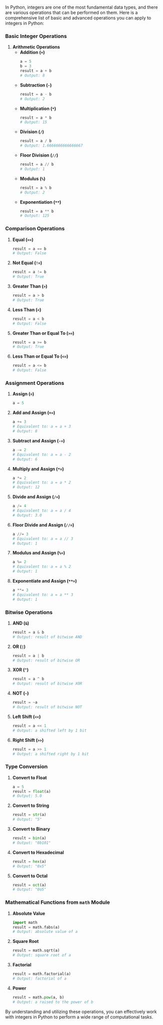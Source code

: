 In Python, integers are one of the most fundamental data types, and there are various operations that can be performed on them. Here is a comprehensive list of basic and advanced operations you can apply to integers in Python:

### Basic Integer Operations

1. **Arithmetic Operations**
   - **Addition (`+`)**
     ```python
     a = 5
     b = 3
     result = a + b
     # Output: 8
     ```
   - **Subtraction (`-`)**
     ```python
     result = a - b
     # Output: 2
     ```
   - **Multiplication (`*`)**
     ```python
     result = a * b
     # Output: 15
     ```
   - **Division (`/`)**
     ```python
     result = a / b
     # Output: 1.6666666666666667
     ```
   - **Floor Division (`//`)**
     ```python
     result = a // b
     # Output: 1
     ```
   - **Modulus (`%`)**
     ```python
     result = a % b
     # Output: 2
     ```
   - **Exponentiation (`**`)**
     ```python
     result = a ** b
     # Output: 125
     ```

### Comparison Operations

1. **Equal (`==`)**
   ```python
   result = a == b
   # Output: False
   ```
2. **Not Equal (`!=`)**
   ```python
   result = a != b
   # Output: True
   ```
3. **Greater Than (`>`)**
   ```python
   result = a > b
   # Output: True
   ```
4. **Less Than (`<`)**
   ```python
   result = a < b
   # Output: False
   ```
5. **Greater Than or Equal To (`>=`)**
   ```python
   result = a >= b
   # Output: True
   ```
6. **Less Than or Equal To (`<=`)**
   ```python
   result = a <= b
   # Output: False
   ```

### Assignment Operations

1. **Assign (`=`)**
   ```python
   a = 5
   ```

2. **Add and Assign (`+=`)**
   ```python
   a += 3
   # Equivalent to: a = a + 3
   # Output: 8
   ```

3. **Subtract and Assign (`-=`)**
   ```python
   a -= 2
   # Equivalent to: a = a - 2
   # Output: 6
   ```

4. **Multiply and Assign (`*=`)**
   ```python
   a *= 2
   # Equivalent to: a = a * 2
   # Output: 12
   ```

5. **Divide and Assign (`/=`)**
   ```python
   a /= 4
   # Equivalent to: a = a / 4
   # Output: 3.0
   ```

6. **Floor Divide and Assign (`//=`)**
   ```python
   a //= 3
   # Equivalent to: a = a // 3
   # Output: 1
   ```

7. **Modulus and Assign (`%=`)**
   ```python
   a %= 2
   # Equivalent to: a = a % 2
   # Output: 1
   ```

8. **Exponentiate and Assign (`**=`)**
   ```python
   a **= 3
   # Equivalent to: a = a ** 3
   # Output: 1
   ```

### Bitwise Operations

1. **AND (`&`)**
   ```python
   result = a & b
   # Output: result of bitwise AND
   ```

2. **OR (`|`)**
   ```python
   result = a | b
   # Output: result of bitwise OR
   ```

3. **XOR (`^`)**
   ```python
   result = a ^ b
   # Output: result of bitwise XOR
   ```

4. **NOT (`~`)**
   ```python
   result = ~a
   # Output: result of bitwise NOT
   ```

5. **Left Shift (`<<`)**
   ```python
   result = a << 1
   # Output: a shifted left by 1 bit
   ```

6. **Right Shift (`>>`)**
   ```python
   result = a >> 1
   # Output: a shifted right by 1 bit
   ```

### Type Conversion

1. **Convert to Float**
   ```python
   a = 5
   result = float(a)
   # Output: 5.0
   ```

2. **Convert to String**
   ```python
   result = str(a)
   # Output: "5"
   ```

3. **Convert to Binary**
   ```python
   result = bin(a)
   # Output: "0b101"
   ```

4. **Convert to Hexadecimal**
   ```python
   result = hex(a)
   # Output: "0x5"
   ```

5. **Convert to Octal**
   ```python
   result = oct(a)
   # Output: "0o5"
   ```

### Mathematical Functions from `math` Module

1. **Absolute Value**
   ```python
   import math
   result = math.fabs(a)
   # Output: absolute value of a
   ```

2. **Square Root**
   ```python
   result = math.sqrt(a)
   # Output: square root of a
   ```

3. **Factorial**
   ```python
   result = math.factorial(a)
   # Output: factorial of a
   ```

4. **Power**
   ```python
   result = math.pow(a, b)
   # Output: a raised to the power of b
   ```

By understanding and utilizing these operations, you can effectively work with integers in Python to perform a wide range of computational tasks.
